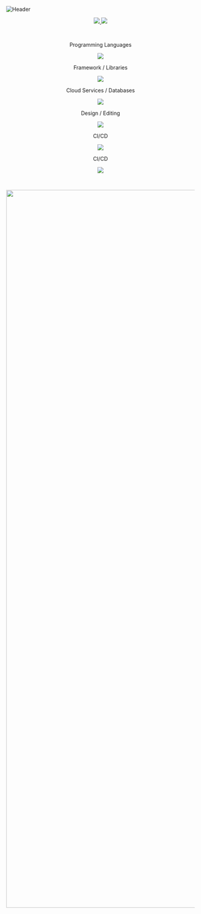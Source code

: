 

![Header](https://user-images.githubusercontent.com/38530748/216719436-6c07c5b4-debe-4440-bf49-842867bdd205.gif)

<p align="center">
    <a href="https://www.linkedin.com/in/mayukhdeep-mathur/">
        <img src="https://img.shields.io/badge/LinkedIn-0077B5?style=for-the-badge&logo=linkedin&logoColor=white" /> 
    </a>
    <a href="https://twitter.com/MayukhdeepM">
        <img src="https://img.shields.io/badge/Twitter-1DA1F2?style=for-the-badge&logo=twitter&logoColor=white" /> 
    </a>
</p>

<br>
<p align="center">
Programming Languages
</p>
<p align="center">
  <a href="https://skillicons.dev">
    <img src="https://skillicons.dev/icons?i=py,js,rust,solidity,java,dart,c,cpp" />
  </a>
</p>

<p align="center">
Framework / Libraries
</p>
<p align="center">
  <a href="https://skillicons.dev">
    <img src="https://skillicons.dev/icons?i=pytorch,tensorflow,django,flask,react,nodejs,next,vue,threejs,flutter,androidstudio" />
  </a>
</p>

<p align="center">
Cloud Services / Databases
</p>
<p align="center">
  <a href="https://skillicons.dev">
    <img src="https://skillicons.dev/icons?i=aws,azure,gcp,mysql,mongodb" />
  </a>
</p>

<p align="center">
Design / Editing
</p>
<p align="center">
  <a href="https://skillicons.dev">
    <img src="https://skillicons.dev/icons?i=ps,ai,figma,ae,blender,unreal,unity" />
  </a>
</p>

<p align="center">
CI/CD
</p>
<p align="center">
  <a href="https://skillicons.dev">
    <img src="https://skillicons.dev/icons?i=docker,kubernetes,jenkins" />
  </a>
</p>

<p align="center">
CI/CD
</p>
<p align="center">
  <a href="https://skillicons.dev">
    <img src="https://skillicons.dev/icons?i=webflow" />
  </a>
</p>
<br>


<img src="https://www.animatedimages.org/data/media/562/animated-line-image-0184.gif" width="1920" height=""></img>
